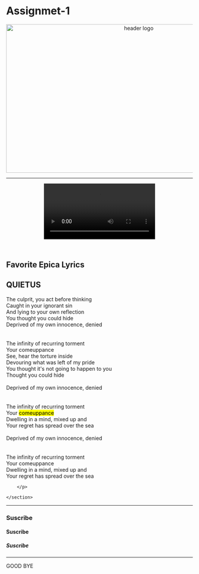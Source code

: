 # Assignmet-1
<!DOCTYPE html>
<html lang="en">
<head>
    <meta charset="UTF-8">
    <meta name="viewport" content="width=device-width, initial-scale=1">
    <meta name="description" content="this is EPICA SONG">
    <meta name="robots" content="no index, no follow">
    <title>EPICA SONG QUIETUS</title>
</head>
<body>
    <header>
        <div>
            <a href="index.html"><img src="./IMG/epica.jpg" alt="header logo" width="700" height="400"></a>
            <hr>
            <video controls>
            <source src="./Video/epica-quietus.mp4" type="video/mp4">
            </video>
        </div>
    </header>

<main>
    <section>
        <h1>Favorite Epica Lyrics</h1>
        <h2>QUIETUS</h2>
    </section>
    <section>
        <p>The culprit, you act before thinking
          <br>  Caught in your ignorant sin
            <br> And lying to your own reflection
            <br>You thought you could hide
            <br>Deprived of my own innocence, denied
            <br>
            <br>
            <br>The infinity of recurring torment<br>Your comeuppance<br>See, hear the torture inside
            <br>Devouring what was left of my pride
            <br>You thought it's not going to happen to you
            <br>Thought you could hide
            <br>
            <br>Deprived of my own innocence, denied
            <br>
            <br>
            <br>The infinity of recurring torment
            <br>Your <mark>comeuppance</mark>
            <br>Dwelling in a mind, mixed up and
            <br>Your regret has spread over the sea
            <br>
            <br>Deprived of my own innocence, denied
            <br>
            <br>
            <br>The infinity of recurring torment
            <br>Your comeuppance
            <br>Dwelling in a mind, mixed up and
            <br>Your regret has spread over the sea

        </p>

    </section>
</main>
    <hr>
<aside>
    <article>
        <h3>Suscribe</h3>
    </article>
    <article>
        <h4>Suscribe</h4>
    </article>
    <article>
        <h5>Suscribe</h5>
    </article>
</aside>

<hr>
<footer>
    GOOD BYE
</footer>


</body>
</html>
